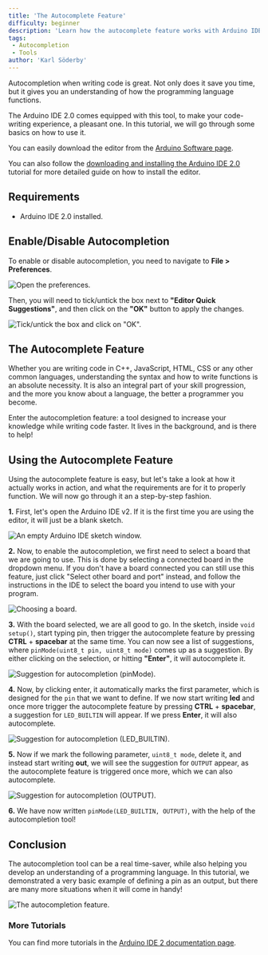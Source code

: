 ```yaml
---
title: 'The Autocomplete Feature'
difficulty: beginner
description: 'Learn how the autocomplete feature works with Arduino IDE 2.0, and how it can help speed up your development time.'
tags:
 - Autocompletion
 - Tools
author: 'Karl Söderby'
---
```


Autocompletion when writing code is great. Not only does it save you time, but it gives you an understanding of how the programming language functions.

The Arduino IDE 2.0 comes equipped with this tool, to make your code-writing experience, a pleasant one. In this tutorial, we will go through some basics on how to use it.

You can easily download the editor from the [Arduino Software page](https://www.arduino.cc/en/software).

You can also follow the [downloading and installing the Arduino IDE 2.0](/software/ide-v2/tutorials/getting-started/ide-v2-downloading-and-installing) tutorial for more detailed guide on how to install the editor.

## Requirements

- Arduino IDE 2.0 installed.

## Enable/Disable Autocompletion

To enable or disable autocompletion, you need to navigate to **File > Preferences**.

![Open the preferences.](assets/autocompletion-feature-img-disable.png)

Then, you will need to tick/untick the box next to **"Editor Quick Suggestions"**, and then click on the **"OK"** button to apply the changes.

![Tick/untick the box and click on "OK".](assets/autocompletion-feature-img-disable-2.png)

## The Autocomplete Feature

Whether you are writing code in C++, JavaScript, HTML, CSS or any other common languages, understanding the syntax and how to write functions is an absolute necessity. It is also an integral part of your skill progression, and the more you know about a language, the better a programmer you become.

Enter the autocompletion feature: a tool designed to increase your knowledge while writing code faster. It lives in the background, and is there to help!

## Using the Autocomplete Feature

Using the autocomplete feature is easy, but let's take a look at how it actually works in action, and what the requirements are for it to properly function. We will now go through it an a step-by-step fashion.

**1.** First, let's open the Arduino IDE v2. If it is the first time you are using the editor, it will just be a blank sketch.

![An empty Arduino IDE sketch window.](assets/autocompletion-feature-img01.png)

**2.** Now, to enable the autocompletion, we first need to select a board that we are going to use. This is done by selecting a connected board in the dropdown menu. If you don't have a board connected you can still use this feature, just click "Select other board and port" instead, and follow the instructions in the IDE to select the board you intend to use with your program.

![Choosing a board.](assets/autocompletion-feature-img02.png)

**3.** With the board selected, we are all good to go. In the sketch, inside `void setup()`, start typing pin, then trigger the autocomplete feature by pressing **CTRL** + **spacebar** at the same time. You can now see a list of suggestions, where `pinMode(uint8_t pin, uint8_t mode)` comes up as a suggestion. By either clicking on the selection, or hitting **"Enter"**, it will autocomplete it.

![Suggestion for autocompletion (pinMode).](assets/autocompletion-feature-img03.png)

**4.** Now, by clicking enter, it automatically marks the first parameter, which is designed for the `pin` that we want to define. If we now start writing **led** and once more trigger the autocomplete feature by pressing **CTRL** + **spacebar**, a suggestion for `LED_BUILTIN` will appear. If we press **Enter**, it will also autocomplete.

![Suggestion for autocompletion (LED_BUILTIN).](assets/autocompletion-feature-img04.png)

**5.** Now if we mark the following parameter, `uint8_t mode`, delete it, and instead start writing **out**, we will see the suggestion for `OUTPUT` appear, as the autocomplete feature is triggered once more, which we can also autocomplete.


![Suggestion for autocompletion (OUTPUT).](assets/autocompletion-feature-img05.png)

**6.** We have now written `pinMode(LED_BUILTIN, OUTPUT)`, with the help of the autocompletion tool!


## Conclusion

The autocompletion tool can be a real time-saver, while also helping you develop an understanding of a programming language. In this tutorial, we demonstrated a very basic example of defining a pin as an output, but there are many more situations when it will come in handy!

![The autocompletion feature.](assets/autocompletion-feature-img06.png)

### More Tutorials

You can find more tutorials in the [Arduino IDE 2 documentation page](/software/ide-v2/).

